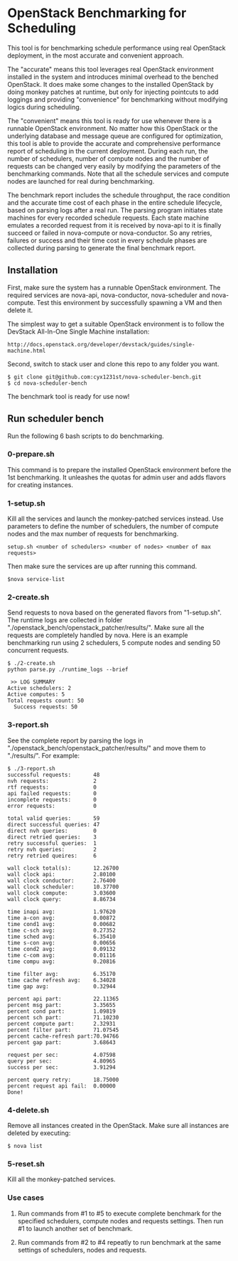 # OpenStack Benchmarking for Scheduling

This tool is for benchmarking schedule performance using real OpenStack
deployment, in the most accurate and convenient approach.

The "accurate" means this tool leverages real OpenStack environment installed
in the system and introduces minimal overhead to the benched OpenStack. It does
make some changes to the installed OpenStack by doing monkey patches at
runtime, but only for injecting pointcuts to add loggings and providing
"convenience" for benchmarking without modifying logics during scheduling.

The "convenient" means this tool is ready for use whenever there is a runnable
OpenStack environment. No matter how this OpenStack or the underlying database
and message queue are configured for optimization, this tool is able to provide
the accurate and comprehensive performance report of scheduling in the current
deployment. During each run, the number of schedulers, number of compute
nodes and the number of requests can be changed very easily by modifying the
parameters of the benchmarking commands. Note that all the schedule services
and compute nodes are launched for real during benchmarking.

The benchmark report includes the schedule throughput, the race condition and
the accurate time cost of each phase in the entire schedule lifecycle, based on
parsing logs after a real run. The parsing program initiates state machines for
every recorded schedule requests. Each state machine emulates a recorded
request from it is received by nova-api to it is finally succeed or failed in
nova-compute or nova-conductor. So any retries, failures or success and their
time cost in every schedule phases are collected during parsing to generate the
final benchmark report.

## Installation

First, make sure the system has a runnable OpenStack environment. The required
services are nova-api, nova-conductor, nova-scheduler and nova-compute. Test
this environment by successfully spawning a VM and then delete it.

The simplest way to get a suitable OpenStack environment is to follow the
DevStack All-In-One Single Machine installation:
```
http://docs.openstack.org/developer/devstack/guides/single-machine.html
```

Second, switch to stack user and clone this repo to any folder you want.
```
$ git clone git@github.com:cyx1231st/nova-scheduler-bench.git
$ cd nova-scheduler-bench
```

The benchmark tool is ready for use now!

## Run scheduler bench

Run the following 6 bash scripts to do benchmarking.

### 0-prepare.sh

This command is to prepare the installed OpenStack environment before the 1st
benchmarking. It unleashes the quotas for admin user and adds flavors for
creating instances.

### 1-setup.sh

Kill all the services and launch the monkey-patched services instead. Use
parameters to define the number of schedulers, the number of compute nodes and
the max number of requests for benchmarking.
```
setup.sh <number of schedulers> <number of nodes> <number of max requests>
```

Then make sure the services are up after running this command.
```
$nova service-list
```

### 2-create.sh

Send requests to nova based on the generated flavors from "1-setup.sh". The
runtime logs are collected in folder
"./openstack_bench/openstack_patcher/results/". Make sure all the requests are
completely handled by nova. Here is an example benchmarking run using 2
schedulers, 5 compute nodes and sending 50 concurrent requests.
```
$ ./2-create.sh
python parse.py ./runtime_logs --brief

 >> LOG SUMMARY
Active schedulers: 2
Active computes: 5
Total requests count: 50
  Success requests: 50
```

### 3-report.sh

See the complete report by parsing the logs in
"./openstack_bench/openstack_patcher/results/" and move them to "./results/".
For example:
```
$ ./3-report.sh
successful requests:       48
nvh requests:              2
rtf requests:              0
api failed requests:       0
incomplete requests:       0
error requests:            0

total valid queries:       59
direct successful queries: 47
direct nvh queries:        0
direct retried queries:    3
retry successful queries:  1
retry nvh queries:         2
retry retried queires:     6

wall clock total(s):       12.26700
wall clock api:            2.80100
wall clock conductor:      2.76400
wall clock scheduler:      10.37700
wall clock compute:        3.03600
wall clock query:          8.86734

time inapi avg:            1.97620
time a-con avg:            0.00872
time cond1 avg:            0.00682
time c-sch avg:            0.27352
time sched avg:            6.35410
time s-con avg:            0.00656
time cond2 avg:            0.09132
time c-com avg:            0.01116
time compu avg:            0.20816

time filter avg:           6.35170
time cache refresh avg:    6.34028
time gap avg:              0.32944

percent api part:          22.11365
percent msg part:          3.35655
percent cond part:         1.09819
percent sch part:          71.10230
percent compute part:      2.32931
percent filter part:       71.07545
percent cache-refresh part:70.94766
percent gap part:          3.68643

request per sec:           4.07598
query per sec:             4.80965
success per sec:           3.91294

percent query retry:       18.75000
percent request api fail:  0.00000
Done!
```

### 4-delete.sh

Remove all instances created in the OpenStack.
Make sure all instances are deleted by executing:
```
$ nova list
```

### 5-reset.sh

Kill all the monkey-patched services.

### Use cases

1. Run commands from #1 to #5 to execute complete benchmark for the specified
schedulers, compute nodes and requests settings. Then run #1 to launch another
set of benchmark.

2. Run commands from #2 to #4 repeatly to run benchmark at the same settings of
schedulers, nodes and requests.
